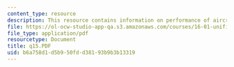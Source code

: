 ```yaml
---
content_type: resource
description: This resource contains information on performance of aircraft engine.
file: https://ol-ocw-studio-app-qa.s3.amazonaws.com/courses/16-01-unified-engineering-i-ii-iii-iv-fall-2005-spring-2006/b6a758d1d5b950fdd38193b9b3b13319_q15.PDF
file_type: application/pdf
resourcetype: Document
title: q15.PDF
uid: b6a758d1-d5b9-50fd-d381-93b9b3b13319
---
```

